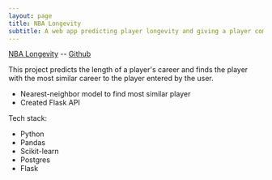 ```yaml
---
layout: page
title: NBA Longevity
subtitle: A web app predicting player longevity and giving a player comparison
---
```

[NBA Longevity](https://nba-clp.netlify.com/) -- [Github](https://github.com/Build-NBA-Career-Longevity-Predictor/NBA_DS_Models_DB)

This project predicts the length of a player's career and finds the player with the most similar career to the player entered by the user.

- Nearest-neighbor model to find most similar player
- Created Flask API

Tech stack:
- Python
- Pandas
- Scikit-learn
- Postgres
- Flask
